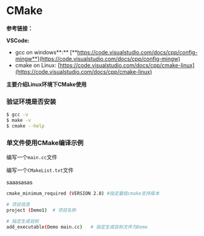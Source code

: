 # CMake

**参考链接：**

**VSCode:**

* gcc on windows**:** [**https://code.visualstudio.com/docs/cpp/config-mingw**](https://code.visualstudio.com/docs/cpp/config-mingw)
* cmake on Linux: [https://code.visualstudio.com/docs/cpp/cmake-linux](https://code.visualstudio.com/docs/cpp/cmake-linux)

**主要介绍Linux环境下CMake使用**

### 验证环境是否安装

```bash
$ gcc -v
$ make -v
$ cmake --help
```

### 单文件使用CMake编译示例

编写一个`main.cc`文件 

编写一个`CMakeList.txt`文件

saaasasas

```bash
cmake_minimum_required (VERSION 2.8) #指定最低cmake支持版本

# 项目信息
project (Demo1)  # 项目名称

# 指定生成目标
add_executable(Demo main.cc)   # 指定生成目标文件为Demo
```



